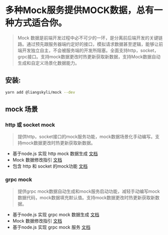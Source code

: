 # 多种Mock服务提供MOCK数据，总有一种方式适合你。

> Mock 数据是前端开发过程中必不可少的一环，是分离前后端开发的关键链路。通过预先跟服务器端约定好的接口，模拟请求数据甚至逻辑，能够让前端开发独立自主，不会被服务端的开发所阻塞。全面支持http，socket，grpc接口。支持mock数据更改时热更新获取新数据，支持Mock数据自动生成和自定义场景化数据能力。

## 安装:
```bash
yarn add @liangskyli/mock --dev
```
## mock 场景

### http 或 socket mock
> 提供http，socket接口的mock服务功能，mock数据场景化手动编写。支持mock数据更改时热更新获取新数据。

- 基于node.js 实现 http mock 数据生成 [文档](docs/gen-http-mock.md)
- Mock 数据修改指引 [文档](docs/mock.md)
- 包含 http 和 socket 的mock功能 [文档](docs/http-mock.md)
### grpc mock
> 提供grpc mock数据自动生成和mock服务启动功能，减轻手动编写mock数据代码，mock数据填充默认值。支持mock数据更改时热更新获取新数据。

- 基于node.js 实现 grpc mock 数据生成 [文档](docs/gen-grpc-mock.md)
- Mock 数据修改指引 [文档](docs/grpc-mock-modify-guide.md)
- 基于node.js 实现 grpc mock 服务 [文档](docs/grpc-mock-server.md)
